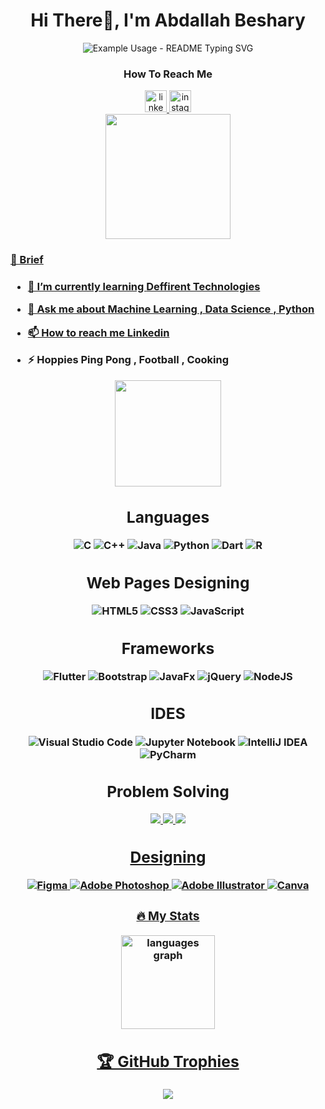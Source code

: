 <h1 align="center">Hi There👋, I'm Abdallah Beshary</h1>
<div align="center">
 <img src="https://readme-typing-svg.demolab.com/?lines=A+Software+Engineer+From+Egypt;A+Software+Engineer!;&font=Fira%20Code&center=true&width=380&height=50&duration=4000&pause=1000" alt="Example Usage - README Typing SVG">
</p>
</div>

<h3 align="center"> How To Reach Me </h3>
<div align="center">
<a href="https://www.linkedin.com/in/abdallahbeshary/" target="blank"><img src="https://img.shields.io/static/v1?message=LinkedIn&logo=linkedin&label=&color=0077B5&logoColor=white&labelColor=&style=for-the-badge" height="35" alt="linkedin logo"  />
<a href="https://instagram.com/abdallah__beshary" target="blank"><img src="https://img.shields.io/static/v1?message=Instagram&logo=instagram&label=&color=E4405F&logoColor=white&labelColor=&style=for-the-badge" height="35" alt="instagram logo"  />
</div>

<div align="center">
  <img height="200" src="https://media.giphy.com/media/qIltqcndvrtp7kXQjb/giphy.gif?cid=790b7611uczbf9guv0lqhcbl5dtr0svfc3nus77h8kka1pjs&ep=v1_gifs_search&rid=giphy.gif&ct=g"  />
</div>

###

<h3 align="left">&#128587 Brief <h3>


  
- 🌱 I’m currently learning **Deffirent Technologies**

- 💬 Ask me about **Machine Learning , Data Science , Python**

- 📫 How to reach me **[Linkedin](https://www.linkedin.com/in/abdallahbeshary/)**

- ⚡ Hoppies **Ping Pong , Football , Cooking**

<div id="header" align="center">
  <img src="https://github.com/Anmol-Baranwal/Cool-GIFs-For-GitHub/assets/74038190/d48893bd-0757-481c-8d7e-ba3e163feae7" height=170 />
</div>

<div align="center">
<h2>Languages</h2>
  
![C](https://img.shields.io/badge/c-%2300599C.svg?style=for-the-badge&logo=c&logoColor=white) 
![C++](https://img.shields.io/badge/c++-%2300599C.svg?style=for-the-badge&logo=c%2B%2B&logoColor=white)
![Java](https://img.shields.io/badge/java-%23ED8B00.svg?style=for-the-badge&logo=openjdk&logoColor=white)
![Python](https://img.shields.io/badge/python-3670A0?style=for-the-badge&logo=python&logoColor=ffdd54)
![Dart](https://img.shields.io/badge/dart-%230175C2.svg?style=for-the-badge&logo=dart&logoColor=white)
![R](https://img.shields.io/badge/r-%23276DC3.svg?style=for-the-badge&logo=r&logoColor=white)
 </div>


<div align="center">
<h2>Web Pages Designing </h2>
 
![HTML5](https://img.shields.io/badge/html5-%23E34F26.svg?style=for-the-badge&logo=html5&logoColor=white)
![CSS3](https://img.shields.io/badge/css3-%231572B6.svg?style=for-the-badge&logo=css3&logoColor=white)
![JavaScript](https://img.shields.io/badge/javascript-%23323330.svg?style=for-the-badge&logo=javascript&logoColor=%23F7DF1E)
</div>


<div align="center">
<h2> Frameworks </h2>
 
![Flutter](https://img.shields.io/badge/Flutter-%2302569B.svg?style=for-the-badge&logo=Flutter&logoColor=white)
![Bootstrap](https://img.shields.io/badge/bootstrap-%238511FA.svg?style=for-the-badge&logo=bootstrap&logoColor=white)
![JavaFx](https://img.shields.io/badge/javafx-%23FF0000.svg?style=for-the-badge&logo=javafx&logoColor=white)
![jQuery](https://img.shields.io/badge/jquery-%230769AD.svg?style=for-the-badge&logo=jquery&logoColor=white)
![NodeJS](https://img.shields.io/badge/node.js-6DA55F?style=for-the-badge&logo=node.js&logoColor=white)
<div align="center">
<h2> IDES </h2>
 
![Visual Studio Code](https://img.shields.io/badge/Visual%20Studio%20Code-0078d7.svg?style=for-the-badge&logo=visual-studio-code&logoColor=white)
![Jupyter Notebook](https://img.shields.io/badge/jupyter-%23FA0F00.svg?style=for-the-badge&logo=jupyter&logoColor=white)
![IntelliJ IDEA](https://img.shields.io/badge/IntelliJIDEA-000000.svg?style=for-the-badge&logo=intellij-idea&logoColor=white)
![PyCharm](https://img.shields.io/badge/pycharm-143?style=for-the-badge&logo=pycharm&logoColor=black&color=black&labelColor=green)
</div>

<h2 align="center"> Problem Solving </h2>
<div align="center">


<a href="https://codeforces.com/profile/Boshaa1900" target="blank"><img src="https://img.shields.io/badge/Codeforces-445f9d?style=for-the-badge&logo=Codeforces&logoColor=white"/>
<a href="https://leetcode.com/u/Boshaa1900/" target="blank"><img src="https://img.shields.io/badge/LeetCode-000000?style=for-the-badge&logo=LeetCode&logoColor=#d16c06"/>
<a href="https://www.kaggle.com/abdallahbeshary" target="blank"><img src="https://img.shields.io/badge/Kaggle-035a7d?style=for-the-badge&logo=kaggle&logoColor=white"/>

</div>


<div align="center">
<h2>Designing</h2>
 
![Figma](https://img.shields.io/badge/figma-%23F24E1E.svg?style=for-the-badge&logo=figma&logoColor=white)
![Adobe Photoshop](https://img.shields.io/badge/adobe%20photoshop-%2331A8FF.svg?style=for-the-badge&logo=adobe%20photoshop&logoColor=white)
![Adobe Illustrator](https://img.shields.io/badge/adobe%20illustrator-%23FF9A00.svg?style=for-the-badge&logo=adobe%20illustrator&logoColor=white)
![Canva](https://img.shields.io/badge/Canva-%2300C4CC.svg?style=for-the-badge&logo=Canva&logoColor=white)
</div>
<!-- </div> -->



<div align="center">
<h3 align="center">🔥   My Stats </h3>
  <img src="https://github-readme-stats.vercel.app/api/top-langs?username=Bosha-a&locale=en&hide_title=false&layout=compact&card_width=320&langs_count=5&theme=dracula&hide_border=false" height="150" alt="languages graph"  />

</div>

<div align = "center">
 
<h2>🏆 GitHub Trophies</h2>

![](https://github-profile-trophy.vercel.app/?username=Bosha-a&theme=darkhub&no-frame=false&no-bg=false&margin-w=4)
</div>


</p>


